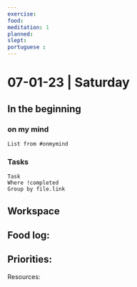 ```yaml
---
exercise: 
food:
meditation: 1
planned:
slept:
portuguese :
---
```


# 07-01-23 | Saturday

## In the beginning

### on my mind
```dataview
List from #onmymind
```
### Tasks
```dataview
Task
Where !completed
Group by file.link
```


## Workspace


Food log:
- 

Priorities:
- 

Resources: